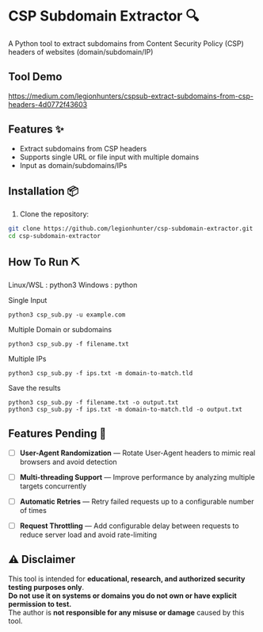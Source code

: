 # CSP Subdomain Extractor 🔍
A Python tool to extract subdomains from Content Security Policy (CSP) headers of websites (domain/subdomain/IP)

## Tool Demo
https://medium.com/legionhunters/cspsub-extract-subdomains-from-csp-headers-4d0772f43603

## Features ✨
- Extract subdomains from CSP headers
- Supports single URL or file input with multiple domains
- Input as domain/subdomains/IPs

## Installation 📦

1. Clone the repository:
```bash
git clone https://github.com/legionhunter/csp-subdomain-extractor.git
cd csp-subdomain-extractor
```


## How To Run ⛏️

Linux/WSL : python3
Windows : python

Single Input
```
python3 csp_sub.py -u example.com
```

Multiple Domain or subdomains
```
python3 csp_sub.py -f filename.txt
```

Multiple IPs
```
python3 csp_sub.py -f ips.txt -m domain-to-match.tld
```

Save the results
```
python3 csp_sub.py -f filename.txt -o output.txt
python3 csp_sub.py -f ips.txt -m domain-to-match.tld -o output.txt
```


## Features Pending 🚧
- [ ] **User-Agent Randomization** — Rotate User-Agent headers to mimic real browsers and avoid detection
- [ ]  **Multi-threading Support** — Improve performance by analyzing multiple targets concurrently
- [ ] **Automatic Retries** — Retry failed requests up to a configurable number of times
- [ ] **Request Throttling** — Add configurable delay between requests to reduce server load and avoid rate-limiting


## ⚠️ Disclaimer
This tool is intended for **educational, research, and authorized security testing purposes only**.  
**Do not use it on systems or domains you do not own or have explicit permission to test.**  
The author is **not responsible for any misuse or damage** caused by this tool.
